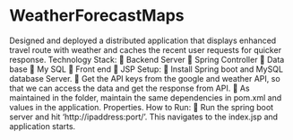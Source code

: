 # WeatherForecastMaps
Designed and deployed a distributed application that displays enhanced travel route with weather and caches the recent user requests for quicker response.
Technology Stack:
 Backend Server  Spring Controller
 Data base  My SQL
 Front end  JSP
Setup:
 Install Spring boot and MySQL database Server.
 Get the API keys from the google and weather API, so that we can access the data and get the response from API.
 As maintained in the folder, maintain the same dependencies in pom.xml and values in the application. Properties.
How to Run:
 Run the spring boot server and hit ‘http://ipaddress:port/’. This navigates to the index.jsp and application starts.

